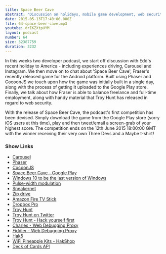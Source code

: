 ```yaml
---
title: Space Beer Cave
abstract: 'Discussion on holidays, mobile game development, web security and more'
date: 2015-05-13T17:40:00.000Z
file: 64-space-beer-cave.mp3
youtube: drIKZXtpUYM
layout: podcast
number: 64
size: 32387759
duration: 3232
---
```


In this weeks two developer podcast, we start off discussion with Edd's recent holiday to America - including experiences driving, Carousel and Instagram.
We then move on to chat about 'Space Beer Cave', Fraser's recently released game for the Android platform.
Built using Phaser and CocoonJS we touch upon how the game was initially built in a single day, along with the process of getting it uploaded to the Google Play store.
Finally, we talk about how Fraser is able to balance freelance and full-time employment, along with handy material that Troy Hunt has released in regard to web security.

With the release of Space Beer Cave, the podcast's first competition has been devised.
Simply download the game from the Google Play store (sorry iOS users at this time), play and then tweet/email a screen-grab of your highest score.
The competition ends on the 12th June 2015 18:00:00 GMT with the winner receiving their very own Three Devs and a Maybe t-shirt!

### Show Links

- [Carousel](https://carousel.dropbox.com/)
- [Phaser](https://phaser.io/)
- [CocoonJS](https://www.ludei.com/cocoonjs/)
- [Space Beer Cave - Google Play](https://play.google.com/store/apps/details?id=com.fraserhart.spacecaver)
- [Windows 10 to be the last version of Windows](http://arstechnica.com/information-technology/2015/05/windows-10-to-be-the-last-version-of-windows-until-the-next-version/)
- [Pulse-width modulation](http://en.wikipedia.org/wiki/Pulse-width_modulation)
- [Sneakernet](http://en.wikipedia.org/wiki/Sneakernet)
- [Zip drive](http://en.wikipedia.org/wiki/Zip_drive)
- [Amazon Fire TV Stick](http://www.amazon.co.uk/Amazon-W87CUN-Fire-TV-Stick/dp/B00KAKUN3E)
- [Dropbox Pro](https://www.dropbox.com/pro)
- [Troy Hunt](http://www.troyhunt.com/)
- [Troy Hunt on Twitter](https://twitter.com/troyhunt)
- [Troy Hunt - Hack yourself first](http://www.troyhunt.com/2015/03/yow-conference-talk-hack-yourself-first.html)
- [Charles - Web Debugging Proxy](http://www.charlesproxy.com/)
- [Fiddler - Web Debugging Proxy](http://www.telerik.com/fiddler)
- [Hak5](http://hak5.org/)
- [WiFi Pineapple Kits - HakShop](http://hakshop.myshopify.com/collections/wifi-pineapple-kits)
- [Deck of Cards API](http://deckofcardsapi.com/)
